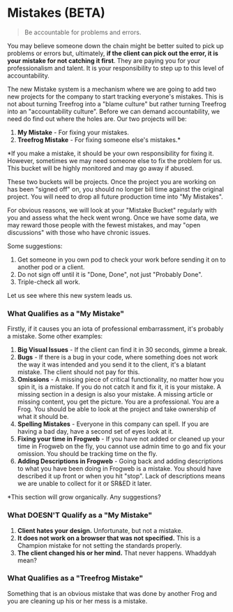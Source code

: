 # Mistakes (BETA)

> Be accountable for problems and errors.

You may believe someone down the chain might be better suited to pick up problems or errors but, ultimately, **if the client can pick out the error, it is your mistake for not catching it first**. They are paying you for your professionalism and talent. It is your responsibility to step up to this level of accountability.

The new Mistake system is a mechanism where we are going to add two new projects for the company to start tracking everyone's mistakes. This is not about turning Treefrog into a "blame culture" but rather turning Treefrog into an "accountability culture". Before we can demand accountability, we need do find out where the holes are. Our two projects will be:

1. **My Mistake** - For fixing your mistakes.
2. **Treefrog Mistake** - For fixing someone else's mistakes.*

*If you make a mistake, it should be your own responsibility for fixing it. However, sometimes we may need someone else to fix the problem for us. This bucket will be highly monitored and may go away if abused.

These two buckets will be projects. Once the project you are working on has been "signed off" on, you should no longer bill time against the original project. You will need to drop all future production time into "My Mistakes".

For obvious reasons, we will look at your "Mistake Bucket" regularly with you and assess what the heck went wrong. Once we have some data, we may reward those people with the fewest mistakes, and may "open discussions" with those who have chronic issues.

Some suggestions:

1. Get someone in you own pod to check your work before sending it on to another pod or a client.
2. Do not sign off until it is "Done, Done", not just "Probably Done".
3. Triple-check all work.

Let us see where this new system leads us.

### What Qualifies as a "My Mistake"

Firstly, if it causes you an iota of professional embarrassment, it's probably a mistake. Some other examples:

1. **Big Visual Issues** - If the client can find it in 30 seconds, gimme a break.
2. **Bugs** - If there is a bug in your code, where something does not work the way it was intended and you send it to the client, it's a blatant mistake. The client should not pay for this.
3. **Omissions** - A missing piece of critical functionality, no matter how you spin it, is a mistake. If you do not catch it and fix it, it is your mistake. A missing section in a design is also your mistake. A missing article or missing content, you get the picture. You are a professional. You are a Frog. You should be able to look at the project and take ownership of what it should be.
4. **Spelling Mistakes** - Everyone in this company can spell. If you are having a bad day, have a second set of eyes look at it.
5. **Fixing your time in Frogweb** - If you have not added or cleaned up your time in Frogweb on the fly, you cannot use admin time to go and fix your omission. You should be tracking time on the fly.
6. **Adding Descriptions in Frogweb** - Going back and adding descriptions to what you have been doing in Frogweb is a mistake. You should have described it up front or when you hit "stop". Lack of descriptions means we are unable to collect for it or SR&ED it later.

*This section will grow organically. Any suggestions?

### What DOESN'T Qualify as a "My Mistake"

1. **Client hates your design.** Unfortunate, but not a mistake.
2. **It does not work on a browser that was not specified.** This is a Champion mistake for not setting the standards properly.
3. **The client changed his or her mind.** That never happens. Whaddyah mean?

### What Qualifies as a "Treefrog Mistake"

Something that is an obvious mistake that was done by another Frog and you are cleaning up his or her mess is a mistake.

